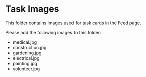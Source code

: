 # Task Images

This folder contains images used for task cards in the Feed page.

Please add the following images to this folder:
- medical.jpg
- construction.jpg
- gardening.jpg
- electrical.jpg
- painting.jpg
- volunteer.jpg